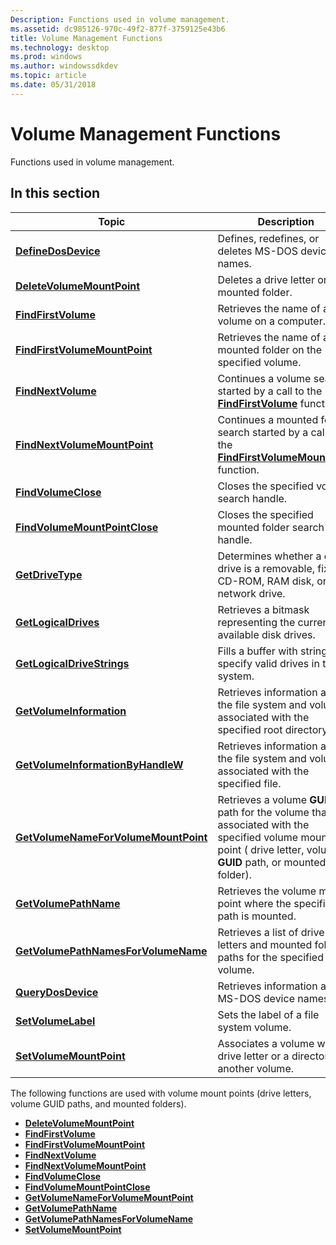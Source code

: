 ```yaml
---
Description: Functions used in volume management.
ms.assetid: dc985126-970c-49f2-877f-3759125e43b6
title: Volume Management Functions
ms.technology: desktop
ms.prod: windows
ms.author: windowssdkdev
ms.topic: article
ms.date: 05/31/2018
---
```


# Volume Management Functions

Functions used in volume management.

## In this section



| Topic                                                                                   | Description                                                                                                                                                                   |
|-----------------------------------------------------------------------------------------|-------------------------------------------------------------------------------------------------------------------------------------------------------------------------------|
| [**DefineDosDevice**](/windows/desktop/api/FileAPI/nf-fileapi-definedosdevicew)<br/>                                   | Defines, redefines, or deletes MS-DOS device names.<br/>                                                                                                                |
| [**DeleteVolumeMountPoint**](/windows/desktop/api/FileAPI/nf-fileapi-deletevolumemountpointw)<br/>                     | Deletes a drive letter or mounted folder.<br/>                                                                                                                          |
| [**FindFirstVolume**](/windows/desktop/api/FileAPI/nf-fileapi-findfirstvolumew)<br/>                                   | Retrieves the name of a volume on a computer. <br/>                                                                                                                     |
| [**FindFirstVolumeMountPoint**](/windows/desktop/api/WinBase/nf-winbase-findfirstvolumemountpointa)<br/>               | Retrieves the name of a mounted folder on the specified volume. <br/>                                                                                                   |
| [**FindNextVolume**](/windows/desktop/api/FileAPI/nf-fileapi-findnextvolumew)<br/>                                     | Continues a volume search started by a call to the [**FindFirstVolume**](/windows/desktop/api/FileAPI/nf-fileapi-findfirstvolumew) function. <br/>                                                           |
| [**FindNextVolumeMountPoint**](/windows/desktop/api/WinBase/nf-winbase-findnextvolumemountpointa)<br/>                 | Continues a mounted folder search started by a call to the [**FindFirstVolumeMountPoint**](/windows/desktop/api/WinBase/nf-winbase-findfirstvolumemountpointa) function. <br/>                               |
| [**FindVolumeClose**](/windows/desktop/api/FileAPI/nf-fileapi-findvolumeclose)<br/>                                   | Closes the specified volume search handle.<br/>                                                                                                                         |
| [**FindVolumeMountPointClose**](/windows/desktop/api/WinBase/nf-winbase-findvolumemountpointclose)<br/>               | Closes the specified mounted folder search handle.<br/>                                                                                                                 |
| [**GetDriveType**](/windows/desktop/api/FileAPI/nf-fileapi-getdrivetypea)<br/>                                         | Determines whether a disk drive is a removable, fixed, CD-ROM, RAM disk, or network drive.<br/>                                                                         |
| [**GetLogicalDrives**](/windows/desktop/api/FileAPI/nf-fileapi-getlogicaldrives)<br/>                                 | Retrieves a bitmask representing the currently available disk drives.<br/>                                                                                              |
| [**GetLogicalDriveStrings**](/windows/desktop/api/FileAPI/nf-fileapi-getlogicaldrivestringsw)<br/>                     | Fills a buffer with strings that specify valid drives in the system.<br/>                                                                                               |
| [**GetVolumeInformation**](/windows/desktop/api/FileAPI/nf-fileapi-getvolumeinformationa)<br/>                         | Retrieves information about the file system and volume associated with the specified root directory.<br/>                                                               |
| [**GetVolumeInformationByHandleW**](/windows/desktop/api/FileAPI/nf-fileapi-getvolumeinformationbyhandlew)<br/>       | Retrieves information about the file system and volume associated with the specified file.<br/>                                                                         |
| [**GetVolumeNameForVolumeMountPoint**](/windows/desktop/api/FileAPI/nf-fileapi-getvolumenameforvolumemountpointw)<br/> | Retrieves a volume **GUID** path for the volume that is associated with the specified volume mount point ( drive letter, volume **GUID** path, or mounted folder).<br/> |
| [**GetVolumePathName**](/windows/desktop/api/FileAPI/nf-fileapi-getvolumepathnamew)<br/>                               | Retrieves the volume mount point where the specified path is mounted.<br/>                                                                                              |
| [**GetVolumePathNamesForVolumeName**](/windows/desktop/api/FileAPI/nf-fileapi-getvolumepathnamesforvolumenamew)<br/>   | Retrieves a list of drive letters and mounted folder paths for the specified volume.<br/>                                                                               |
| [**QueryDosDevice**](/windows/desktop/api/FileAPI/nf-fileapi-querydosdevicew)<br/>                                     | Retrieves information about MS-DOS device names.<br/>                                                                                                                   |
| [**SetVolumeLabel**](/windows/desktop/api/WinBase/nf-winbase-setvolumelabela)<br/>                                     | Sets the label of a file system volume.<br/>                                                                                                                            |
| [**SetVolumeMountPoint**](/windows/desktop/api/WinBase/nf-winbase-setvolumemountpointa)<br/>                           | Associates a volume with a drive letter or a directory on another volume.<br/>                                                                                          |



 

The following functions are used with volume mount points (drive letters, volume GUID paths, and mounted folders).

-   [**DeleteVolumeMountPoint**](/windows/desktop/api/FileAPI/nf-fileapi-deletevolumemountpointw)
-   [**FindFirstVolume**](/windows/desktop/api/FileAPI/nf-fileapi-findfirstvolumew)
-   [**FindFirstVolumeMountPoint**](/windows/desktop/api/WinBase/nf-winbase-findfirstvolumemountpointa)
-   [**FindNextVolume**](/windows/desktop/api/FileAPI/nf-fileapi-findnextvolumew)
-   [**FindNextVolumeMountPoint**](/windows/desktop/api/WinBase/nf-winbase-findnextvolumemountpointa)
-   [**FindVolumeClose**](/windows/desktop/api/FileAPI/nf-fileapi-findvolumeclose)
-   [**FindVolumeMountPointClose**](/windows/desktop/api/WinBase/nf-winbase-findvolumemountpointclose)
-   [**GetVolumeNameForVolumeMountPoint**](/windows/desktop/api/FileAPI/nf-fileapi-getvolumenameforvolumemountpointw)
-   [**GetVolumePathName**](/windows/desktop/api/FileAPI/nf-fileapi-getvolumepathnamew)
-   [**GetVolumePathNamesForVolumeName**](/windows/desktop/api/FileAPI/nf-fileapi-getvolumepathnamesforvolumenamew)
-   [**SetVolumeMountPoint**](/windows/desktop/api/WinBase/nf-winbase-setvolumemountpointa)

 

 




